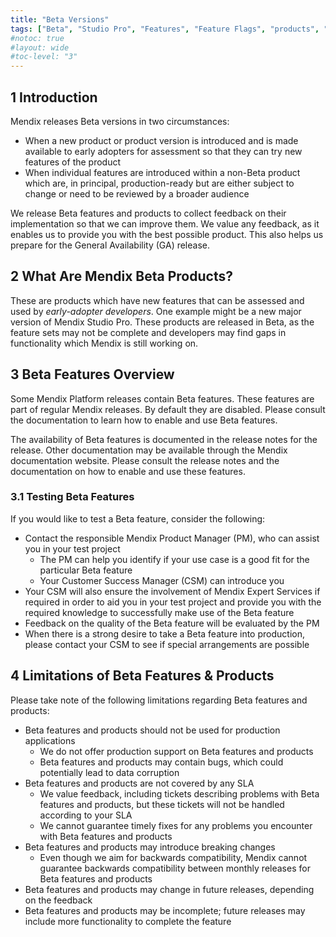 ```yaml
---
title: "Beta Versions"
tags: ["Beta", "Studio Pro", "Features", "Feature Flags", "products", "features and products"]
#notoc: true
#layout: wide
#toc-level: "3"
---
```


## 1 Introduction

Mendix releases Beta versions in two circumstances:

* When a new product or product version is introduced and is made available to early adopters for assessment so that they can try new features of the product
* When individual features are introduced within a non-Beta product which are, in principal, production-ready but are either subject to change or need to be reviewed by a broader audience

We release Beta features and products to collect feedback on their implementation so that we can improve them. We value any feedback, as it enables us to provide you with the best possible product. This also helps us prepare for the General Availability (GA) release.

## 2 What Are Mendix Beta Products?

These are products which have new features that can be assessed and used by *early-adopter developers*. One example might be a new major version of Mendix Studio Pro. These products are released in Beta, as the feature sets may not be complete and developers may find gaps in functionality which Mendix is still working on.

## 3 Beta Features Overview

Some Mendix Platform releases contain Beta features. These features are part of regular Mendix releases. By default they are disabled. Please consult the documentation to learn how to enable and use Beta features.

The availability of Beta features is documented in the release notes for the release. Other documentation may be available through the Mendix documentation website. Please consult the release notes and the documentation on how to enable and use these features.

### 3.1 Testing Beta Features

If you would like to test a Beta feature, consider the following:

* Contact the responsible Mendix Product Manager (PM), who can assist you in your test project
    * The PM can help you identify if your use case is a good fit for the particular Beta feature
    * Your Customer Success Manager (CSM) can introduce you
* Your CSM will also ensure the involvement of Mendix Expert Services if required in order to aid you in your test project and provide you with the required knowledge to successfully make use of the Beta feature
* Feedback on the quality of the Beta feature will be evaluated by the PM
* When there is a strong desire to take a Beta feature into production, please contact your CSM to see if special arrangements are possible

## 4 Limitations of Beta Features & Products

Please take note of the following limitations regarding Beta features and products:

* Beta features and products should not be used for production applications
    * We do not offer production support on Beta features and products
    * Beta features and products may contain bugs, which could potentially lead to data corruption
* Beta features and products are not covered by any SLA
    * We value feedback, including tickets describing problems with Beta features and products, but these tickets will not be handled according to your SLA
    * We cannot guarantee timely fixes for any problems you encounter with Beta features and products 
* Beta features and products may introduce breaking changes
    * Even though we aim for backwards compatibility, Mendix cannot guarantee backwards compatibility between monthly releases for Beta features and products
* Beta features and products may change in future releases, depending on the feedback
* Beta features and products may be incomplete; future releases may include more functionality to complete the feature
